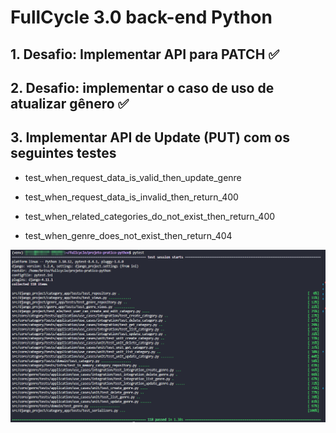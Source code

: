 # FullCycle 3.0 back-end Python

## 1. Desafio: Implementar API para PATCH ✅

## 2. Desafio: implementar o caso de uso de atualizar gênero ✅

## 3. Implementar API de Update (PUT) com os seguintes testes

- test_when_request_data_is_valid_then_update_genre

- test_when_request_data_is_invalid_then_return_400

- test_when_related_categories_do_not_exist_then_return_400

- test_when_genre_does_not_exist_then_return_404

![Desafio 3](screenshots/desafio-3.png)
